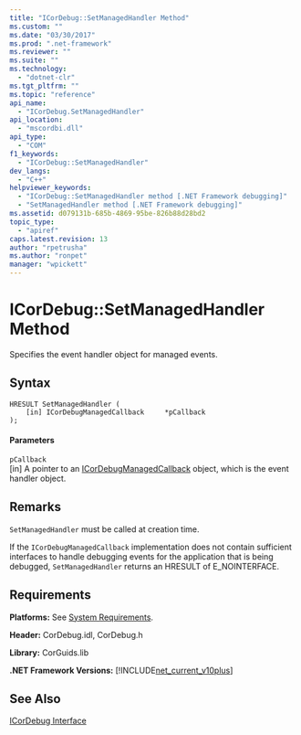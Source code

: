 ```yaml
---
title: "ICorDebug::SetManagedHandler Method"
ms.custom: ""
ms.date: "03/30/2017"
ms.prod: ".net-framework"
ms.reviewer: ""
ms.suite: ""
ms.technology: 
  - "dotnet-clr"
ms.tgt_pltfrm: ""
ms.topic: "reference"
api_name: 
  - "ICorDebug.SetManagedHandler"
api_location: 
  - "mscordbi.dll"
api_type: 
  - "COM"
f1_keywords: 
  - "ICorDebug::SetManagedHandler"
dev_langs: 
  - "C++"
helpviewer_keywords: 
  - "ICorDebug::SetManagedHandler method [.NET Framework debugging]"
  - "SetManagedHandler method [.NET Framework debugging]"
ms.assetid: d079131b-685b-4869-95be-826b88d28bd2
topic_type: 
  - "apiref"
caps.latest.revision: 13
author: "rpetrusha"
ms.author: "ronpet"
manager: "wpickett"
---
```

# ICorDebug::SetManagedHandler Method
Specifies the event handler object for managed events.  
  
## Syntax  
  
```  
HRESULT SetManagedHandler (  
    [in] ICorDebugManagedCallback     *pCallback  
);  
```  
  
#### Parameters  
 `pCallback`  
 [in] A pointer to an [ICorDebugManagedCallback](../../../../docs/framework/unmanaged-api/debugging/icordebugmanagedcallback-interface.md) object, which is the event handler object.  
  
## Remarks  
 `SetManagedHandler` must be called at creation time.  
  
 If the `ICorDebugManagedCallback` implementation does not contain sufficient interfaces to handle debugging events for the application that is being debugged, `SetManagedHandler` returns an HRESULT of E_NOINTERFACE.  
  
## Requirements  
 **Platforms:** See [System Requirements](../../../../docs/framework/get-started/system-requirements.md).  
  
 **Header:** CorDebug.idl, CorDebug.h  
  
 **Library:** CorGuids.lib  
  
 **.NET Framework Versions:** [!INCLUDE[net_current_v10plus](../../../../includes/net-current-v10plus-md.md)]  
  
## See Also  
 [ICorDebug Interface](../../../../docs/framework/unmanaged-api/debugging/icordebug-interface.md)
